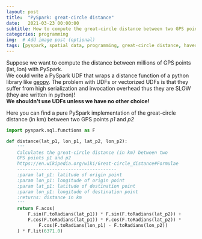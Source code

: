 ```yaml
---
layout: post
title:  "PySpark: great-circle distance"
date:   2021-03-23 00:00:00
subtitle: How to compute the great-circle distance between two GPS points with PySpark without using UDFs.
categories: programming
img:  # Add image post (optional)
tags: [pyspark, spatial data, programming, great-circle distance, haversine distance] # add tag
---
```


Suppose we want to compute the distance between millions of GPS points (lat, lon) with PySpark.  
We could write a PySpark UDF that wraps a distance function of a python library like [geopy][geopy]. The problem with UDFs or vectorized UDFs is that they suffer from high serialization and invocation overhead thus they are SLOW (they are written in python)!  
**We shouldn't use UDFs unless we have no other choice!**

Here you can find a pure PySpark implementation of the great-circle distance (in km) between two GPS points _p1_ and _p2_


```python
import pyspark.sql.functions as F

def distance(lat_p1, lon_p1, lat_p2, lon_p2):
    '''
    Calculates the great-circle distance (in km) between two 
    GPS points p1 and p2
    https://en.wikipedia.org/wiki/Great-circle_distance#Formulae
    -------------------------------------
    :param lat_p1: latitude of origin point
    :param lon_p1: longitude of origin point
    :param lat_p1: latitude of destination point
    :param lon_p1: longitude of destination point
    :returns: distance in km
    '''
    return F.acos(
        F.sin(F.toRadians(lat_p1)) * F.sin(F.toRadians(lat_p2)) + 
        F.cos(F.toRadians(lat_p1)) * F.cos(F.toRadians(lat_p2)) * 
            F.cos(F.toRadians(lon_p1) - F.toRadians(lon_p2))
    ) * F.lit(6371.0)
```


[geopy]: https://pypi.org/project/geopy/